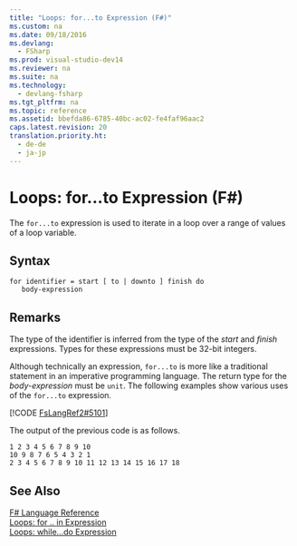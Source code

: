 ```yaml
---
title: "Loops: for...to Expression (F#)"
ms.custom: na
ms.date: 09/18/2016
ms.devlang: 
  - FSharp
ms.prod: visual-studio-dev14
ms.reviewer: na
ms.suite: na
ms.technology: 
  - devlang-fsharp
ms.tgt_pltfrm: na
ms.topic: reference
ms.assetid: bbefda86-6785-40bc-ac02-fe4faf96aac2
caps.latest.revision: 20
translation.priority.ht: 
  - de-de
  - ja-jp
---
```

# Loops: for...to Expression (F#)
The `for...to` expression is used to iterate in a loop over a range of values of a loop variable.  
  
## Syntax  
  
```  
for identifier = start [ to | downto ] finish do  
   body-expression  
```  
  
## Remarks  
 The type of the identifier is inferred from the type of the *start* and *finish* expressions. Types for these expressions must be 32-bit integers.  
  
 Although technically an expression, `for...to` is more like a traditional statement in an imperative programming language. The return type for the *body-expression* must be `unit`. The following examples show various uses of the `for...to` expression.  
  
 [!CODE [FsLangRef2#5101](../CodeSnippet/VS_Snippets_Fsharp/fslangref2#5101)]  
  
 The output of the previous code is as follows.  
  
```  
1 2 3 4 5 6 7 8 9 10  
10 9 8 7 6 5 4 3 2 1  
2 3 4 5 6 7 8 9 10 11 12 13 14 15 16 17 18  
```  
  
## See Also  
 [F# Language Reference](../Topic/F%23%20Language%20Reference.md)   
 [Loops: for .. in Expression](../vs140/Loops--for...in-Expression--F#-.md)   
 [Loops: while...do Expression](../vs140/Loops--while...do-Expression--F#-.md)